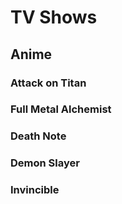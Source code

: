 # TV Shows
## Anime
### Attack on Titan

### Full Metal Alchemist

### Death Note

### Demon Slayer

### Invincible

